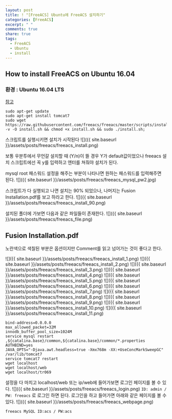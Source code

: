 ```yaml
---
layout: post
title: ! "[FreeACS] Ubuntu에 FreeACS 설치하기"
categories: [FreeACS]
excerpt: " "
comments: true
share: true
tags:
  - FreeACS
  - Ubuntu
  - install
---
```


## How to install FreeACS on Ubuntu 16.04
### 환경 : Ubuntu 16.04 LTS

[참고](https://github.com/freeacs/freeacs/wiki/Get-started)

```
sudo apt-get update
sudo apt-get install tomcat7
sudo wget https://raw.githubusercontent.com/freeacs/freeacs/master/scripts/install.sh -v -O install.sh && chmod +x install.sh && sudo ./install.sh;
```
스크립트를 실행시키면 설치가 시작된다
![]({{ site.baseurl }}/assets/posts/freeacs/freeacs_install.png)

보통 우분투에서 무언갈 설치할 때 (Y/n)이 뜰 경우 Y가 default값이었으나
freeacs 설치 스크립트에선 꼭 y를 입력하고 엔터를 쳐줘야 설치가 된다.

mysql root 패스워드 설정을 해주는 부분이 나타나면 원하는 패스워드를 입력해주면 된다.
![]({{ site.baseurl }}/assets/posts/freeacs/freeacs_mysql_pw2.jpg)

스크립트가 다 실행되고 나면 설치는 90% 되었으나, 나머지는 Fusion Installation.pdf를 보고 하라고 한다.
![]({{ site.baseurl }}/assets/posts/freeacs/freeacs_install_90.png)

설치된 폴더에 가보면 다음과 같은 파일들이 존재한다.
![]({{ site.baseurl }}/assets/posts/freeacs/freeacs_file.png)

## Fusion Installation.pdf
노란색으로 색칠된 부분은 옵션이지만 Comment를 읽고 넘어가는 것이 좋다고 한다.

![]({{ site.baseurl }}/assets/posts/freeacs/freeacs_install_1.png)
![]({{ site.baseurl }}/assets/posts/freeacs/freeacs_install_2.png)
![]({{ site.baseurl }}/assets/posts/freeacs/freeacs_install_3.png)
![]({{ site.baseurl }}/assets/posts/freeacs/freeacs_install_4.png)
![]({{ site.baseurl }}/assets/posts/freeacs/freeacs_install_5.png)
![]({{ site.baseurl }}/assets/posts/freeacs/freeacs_install_6.png)
![]({{ site.baseurl }}/assets/posts/freeacs/freeacs_install_7.png)
![]({{ site.baseurl }}/assets/posts/freeacs/freeacs_install_8.png)
![]({{ site.baseurl }}/assets/posts/freeacs/freeacs_install_9.png)
![]({{ site.baseurl }}/assets/posts/freeacs/freeacs_install_10.png)
![]({{ site.baseurl }}/assets/posts/freeacs/freeacs_install_11.png)


```
bind-address=0.0.0.0
max_allowed_packet=32M
innodb_buffer_pool_size=1024M
service mysql restart
,${catalina.base}/common,${catalina.base}/common/*.properties
AUTHBIND=yes
JAVA_OPTS="-Djava.awt.headless=true -Xmx768m -XX:+UseConcMarkSweepGC"
/var/lib/tomcat7
service tomcat7 restart
wget localhost
wget localhost/web
wget localhost/tr069
```

설정을 다 마치고 localhost/web 또는 ip/web에 들어가보면 로그인 페이지를 볼 수 있다.
![]({{ site.baseurl }}/assets/posts/freeacs/freeacs_login.png)
`ID: admin / PW: freeacs` 로 로그인 하면 된다.
로그인을 하고 들어가면 아래와 같은 페이지를 볼 수 있다.
![]({{ site.baseurl }}/assets/posts/freeacs/freeacs_webpage.png)

`freeacs MySQL ID:acs / PW:acs`
